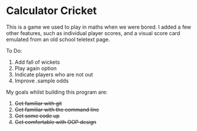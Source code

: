 # Calculator Cricket

This is a game we used to play in maths when we were bored. I added a few other features, such as individual player scores, and a visual score card emulated from an old school teletext page.

To Do:
1. Add fall of wickets
2. Play again option
3. Indicate players who are not out
4. Improve .sample odds

My goals whilst building this program are:
1. <del>Get familiar with git</del>
2. <del>Get familiar with the command line</del>
3. <del>Get some code up</del>
4. <del>Get comfortable with OOP design</del>
